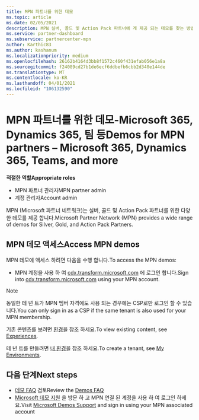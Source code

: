 ```yaml
---
title: MPN 파트너를 위한 데모
ms.topic: article
ms.date: 02/05/2021
description: MPN 실버, 골드 및 Action Pack 파트너에 게 제공 되는 데모를 찾는 방법을 알아보세요.
ms.service: partner-dashboard
ms.subservice: partnercenter-mpn
author: Karthic83
ms.author: kashanum
ms.localizationpriority: medium
ms.openlocfilehash: 26162b4164d3bb8f1572c460f431efab056e1a8a
ms.sourcegitcommit: f24089cd27b1de6ecf6ddbefb6cbb2d340e144de
ms.translationtype: MT
ms.contentlocale: ko-KR
ms.lasthandoff: 04/01/2021
ms.locfileid: "106132590"
---
```

# <a name="demos-for-mpn-partners--microsoft-365-dynamics-365-teams-and-more"></a><span data-ttu-id="99718-103">MPN 파트너를 위한 데모-Microsoft 365, Dynamics 365, 팀 등</span><span class="sxs-lookup"><span data-stu-id="99718-103">Demos for MPN partners – Microsoft 365, Dynamics 365, Teams, and more</span></span>

<span data-ttu-id="99718-104">**적절한 역할**</span><span class="sxs-lookup"><span data-stu-id="99718-104">**Appropriate roles**</span></span>

- <span data-ttu-id="99718-105">MPN 파트너 관리자</span><span class="sxs-lookup"><span data-stu-id="99718-105">MPN partner admin</span></span>
- <span data-ttu-id="99718-106">계정 관리자</span><span class="sxs-lookup"><span data-stu-id="99718-106">Account admin</span></span>

<span data-ttu-id="99718-107">MPN (Microsoft 파트너 네트워크)는 실버, 골드 및 Action Pack 파트너를 위한 다양 한 데모를 제공 합니다.</span><span class="sxs-lookup"><span data-stu-id="99718-107">Microsoft Partner Network (MPN) provides a wide range of demos for Silver, Gold, and Action Pack Partners.</span></span>

## <a name="access-mpn-demos"></a><span data-ttu-id="99718-108">MPN 데모 액세스</span><span class="sxs-lookup"><span data-stu-id="99718-108">Access MPN demos</span></span>

<span data-ttu-id="99718-109">MPN 데모에 액세스 하려면 다음을 수행 합니다.</span><span class="sxs-lookup"><span data-stu-id="99718-109">To access the MPN demos:</span></span>

- <span data-ttu-id="99718-110">MPN 계정을 사용 하 여 [cdx.transform.microsoft.com](https://cdx.transform.microsoft.com/) 에 로그인 합니다.</span><span class="sxs-lookup"><span data-stu-id="99718-110">Sign into [cdx.transform.microsoft.com](https://cdx.transform.microsoft.com/) using your MPN account.</span></span>

>[!NOTE]
><span data-ttu-id="99718-111">동일한 테 넌 트가 MPN 멤버 자격에도 사용 되는 경우에는 CSP로만 로그인 할 수 있습니다.</span><span class="sxs-lookup"><span data-stu-id="99718-111">You can only sign in as a CSP if the same tenant is also used for your MPN membership.</span></span>

<span data-ttu-id="99718-112">기존 콘텐츠를 보려면 [환경](https://cdx.transform.microsoft.com/experiences)을 참조 하세요.</span><span class="sxs-lookup"><span data-stu-id="99718-112">To view existing content, see [Experiences](https://cdx.transform.microsoft.com/experiences).</span></span>

<span data-ttu-id="99718-113">테 넌 트를 만들려면 [내 환경](https://cdx.transform.microsoft.com/my-tenants)을 참조 하세요.</span><span class="sxs-lookup"><span data-stu-id="99718-113">To create a tenant, see [My Environments](https://cdx.transform.microsoft.com/my-tenants).</span></span>

## <a name="next-steps"></a><span data-ttu-id="99718-114">다음 단계</span><span class="sxs-lookup"><span data-stu-id="99718-114">Next steps</span></span>

- <span data-ttu-id="99718-115">[데모 FAQ](https://cdx.transform.microsoft.com/help/faq) 검토</span><span class="sxs-lookup"><span data-stu-id="99718-115">Review the [Demos FAQ](https://cdx.transform.microsoft.com/help/faq)</span></span>
- <span data-ttu-id="99718-116">[Microsoft 데모 지원](https://cdx.transform.microsoft.com/submit-request) 을 방문 하 고 MPN 연결 된 계정을 사용 하 여 로그인 하세요.</span><span class="sxs-lookup"><span data-stu-id="99718-116">Visit [Microsoft Demos Support](https://cdx.transform.microsoft.com/submit-request) and sign in using your MPN associated account</span></span>
